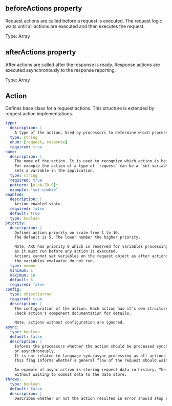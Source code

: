 ## beforeActions property

Request actions are called before a request is executed. The request logic waits until all actions are executed and then executes the request.

Type: Array<Action>

## afterActions property

After actions are called after the response is ready.
Response actions are executed asynchronously to the response reporting.

Type: Array<Action>

## Action

Defines base class for a request actions. This structure is extended by request action implementations.

```yaml
type:
  description: |
    A type of the action. Used by processors to determine which processor should run the action.
  type: string
  enum: [request, response]
  required: true
name:
  description: |
    The name of the action. It is used to recognize which action is being executed.
    For example the action of a type of `request` can be a `set-variable` action that
    sets a variable in the application.
  type: string
  required: true
  pattern: [a-zA-Z0-9]*
  example: "set-cookie"
enabled:
  description: |
    Action enabled state.
  required: false
  default: true
  type: boolean
priority:
  description: |
    Defines action priority on scale from 1 to 10.
    The default is 5. The lower number the higher priority.

    Note, ARC has priority 0 which is reserved for variables processing only
    as it must run before any action is executed.
    Actions cannot set variables on the request object as after actions are executed
    the variables evaluator do not run.
  type: number
  minimum: 1
  maximum: 10
  default: 5
  required: false
config:
  type: object|array
  required: true
  description: |
    The configuration of the action. Each action has it's own structure.
    Check action's component documentation for details.

    Note, actions without configuration are ignored.
async:
  type: boolean
  default: false
  description: |
    Informs the processors whether the action should be processed synchronously
    or asynchronously.
    It is not related to language sync/async processing as all actions are executed asynchronously.
    This flag informs whether a general flow of the request should wait until the action finish execution or not.

    An example of async action is storing request data in history. The request can be reported
    without waiting to commit data to the data store.
throws:
  type: boolean
  default: false
  description: |
    Describes whether or not the action resulted in error should stop execution of the request flow.
```
